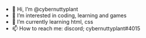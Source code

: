 - 👋 Hi, I’m @cybernuttyplant
- 👀 I’m interested in coding, learning and games
- 🌱 I’m currently learning html, css
- 📫 How to reach me: discord; cybernuttyplant#4015

